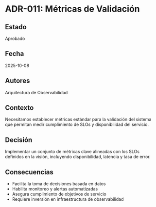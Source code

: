 # ADR-011: Métricas de Validación

## Estado
Aprobado

## Fecha
2025-10-08

## Autores
Arquitectura de Observabilidad

## Contexto
Necesitamos establecer métricas estándar para la validación del sistema que permitan medir cumplimiento de SLOs y disponibilidad del servicio.

## Decisión
Implementar un conjunto de métricas clave alineadas con los SLOs definidos en la visión, incluyendo disponibilidad, latencia y tasa de error.

## Consecuencias
- Facilita la toma de decisiones basada en datos
- Habilita monitoreo y alertas automatizadas
- Asegura cumplimiento de objetivos de servicio
- Requiere inversión en infraestructura de observabilidad